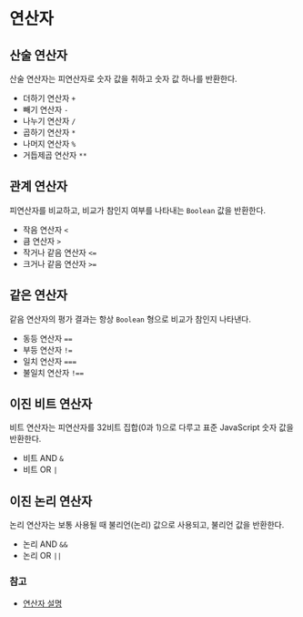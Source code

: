 # 연산자

## 산술 연산자
산술 연산자는 피연산자로 숫자 값을 취하고 숫자 값 하나를 반환한다. 
- 더하기 연산자 ```+```
- 빼기 연산자 ```-```
- 나누기 연산자 ```/```
- 곱하기 연산자 ```*```
- 나머지 연산자 ```%```
- 거듭제곱 연산자 ```**```  

## 관계 연산자
피연산자를 비교하고, 비교가 참인지 여부를 나타내는 ```Boolean``` 값을 반환한다.
- 작음 연산자 ```<``` 
- 큼 연산자 ```>```  
- 작거나 같음 연산자 ```<=``` 
- 크거나 같음 연산자 ```>=``` 

## 같은 연산자
같음 연산자의 평가 결과는 항상 ```Boolean``` 형으로 비교가 참인지 나타낸다.
- 동등 연산자 ```==``` 
- 부등 연산자 ```!=``` 
- 일치 연산자 ```===``` 
- 불일치 연산자 ```!==``` 

## 이진 비트 연산자
비트 연산자는 피연산자를 32비트 집합(0과 1)으로 다루고 표준 JavaScript 숫자 값을 반환한다.
- 비트 AND ```&``` 
- 비트 OR ```|``` 
 
## 이진 논리 연산자
논리 연산자는 보통 사용될 때 불리언(논리) 값으로 사용되고, 불리언 값을 반환한다.
- 논리 AND ```&&``` 
- 논리 OR ```||``` 



### 참고
- [연산자 설명](https://developer.mozilla.org/ko/docs/Web/JavaScript/Reference/Operators)
